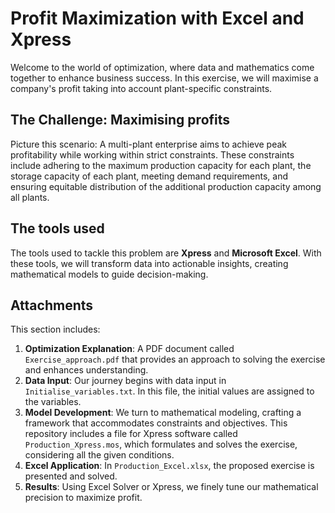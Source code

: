 # Profit Maximization with Excel and Xpress

Welcome to the world of optimization, where data and mathematics come together to enhance business success. In this exercise, we will maximise a company's profit taking into account plant-specific constraints.

## The Challenge: Maximising profits

Picture this scenario: A multi-plant enterprise aims to achieve peak profitability while working within strict constraints. These constraints include adhering to the maximum production capacity for each plant, the storage capacity of each 
plant, meeting demand requirements, and ensuring equitable distribution of the additional production capacity among all plants.

## The tools used

The tools used to tackle this problem are **Xpress** and **Microsoft Excel**. With these tools, we will transform data into actionable insights, creating mathematical models to guide decision-making.

## Attachments
This section includes:

1. **Optimization Explanation**: A PDF document called `Exercise_approach.pdf` that provides an approach to solving the exercise and enhances understanding.
2. **Data Input**: Our journey begins with data input in `Initialise_variables.txt`. In this file, the initial values are assigned to the variables.
3. **Model Development**: We turn to mathematical modeling, crafting a framework that accommodates constraints and objectives. This repository includes a file for Xpress software called `Production_Xpress.mos`, which formulates and solves the exercise, considering all the given conditions.
4. **Excel Application**: In `Production_Excel.xlsx`, the proposed exercise is presented and solved.
5. **Results**: Using Excel Solver or Xpress, we finely tune our mathematical precision to maximize profit.
